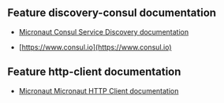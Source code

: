## Feature discovery-consul documentation

- [Micronaut Consul Service Discovery documentation](https://docs.micronaut.io/latest/guide/index.html#serviceDiscoveryConsul)

- [https://www.consul.io](https://www.consul.io)

## Feature http-client documentation

- [Micronaut Micronaut HTTP Client documentation](https://docs.micronaut.io/latest/guide/index.html#httpClient)

